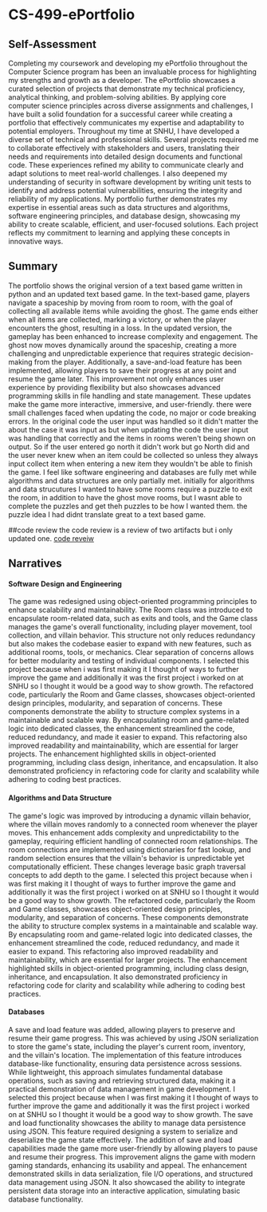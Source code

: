 # CS-499-ePortfolio 


## Self-Assessment
Completing my coursework and developing my ePortfolio throughout the Computer Science program has been an invaluable process for highlighting my strengths and growth as a developer. The ePortfolio showcases a curated selection of projects that demonstrate my technical proficiency, analytical thinking, and problem-solving abilities. By applying core computer science principles across diverse assignments and challenges, I have built a solid foundation for a successful career while creating a portfolio that effectively communicates my expertise and adaptability to potential employers.
Throughout my time at SNHU, I have developed a diverse set of technical and professional skills. Several projects required me to collaborate effectively with stakeholders and users, translating their needs and requirements into detailed design documents and functional code. These experiences refined my ability to communicate clearly and adapt solutions to meet real-world challenges. I also deepened my understanding of security in software development by writing unit tests to identify and address potential vulnerabilities, ensuring the integrity and reliability of my applications. My portfolio further demonstrates my expertise in essential areas such as data structures and algorithms, software engineering principles, and database design, showcasing my ability to create scalable, efficient, and user-focused solutions. Each project reflects my commitment to learning and applying these concepts in innovative ways.

## Summary
The portfolio shows the original version of a text based game written in python and an updated text based game. In the text-based game, players navigate a spaceship by moving from room to room, with the goal of collecting all available items while avoiding the ghost. The game ends either when all items are collected, marking a victory, or when the player encounters the ghost, resulting in a loss. In the updated version, the gameplay has been enhanced to increase complexity and engagement. The ghost now moves dynamically around the spaceship, creating a more challenging and unpredictable experience that requires strategic decision-making from the player. Additionally, a save-and-load feature has been implemented, allowing players to save their progress at any point and resume the game later. This improvement not only enhances user experience by providing flexibility but also showcases advanced programming skills in file handling and state management. These updates make the game more interactive, immersive, and user-friendly. there were small challenges faced when updating the code, no major or code breaking errors. In the original code the user input was handled so it didn't matter the about the case it was input as but when updating the code the user input was handling that correctly and the items in rooms weren't being shown on output. So if the user entered go north it didn't work but go North did and the user never knew when an item could be collected so unless they always input collect item when entering a new item they wouldn't be able to finish the game. I feel like software engineering and databases are fully met while algorithms and data structures are only partially met. initially for algorithms and data strucutures I wanted to have some rooms require a puzzle to exit the room, in addition to have the ghost move rooms, but I wasnt able to complete the puzzles and get theh puzzles to be how I wanted them. the puzzle idea I had didnt translate great to a text based game. 

##code review 
the code review is a review of two artifacts but i only updated one. [code reveiw](CS-499-ePortfolio/codereview#1.zip)

## Narratives 

#### Software Design and Engineering
The game was redesigned using object-oriented programming principles to enhance scalability and maintainability. The Room class was introduced to encapsulate room-related data, such as exits and tools, and the Game class manages the game's overall functionality, including player movement, tool collection, and villain behavior. This structure not only reduces redundancy but also makes the codebase easier to expand with new features, such as additional rooms, tools, or mechanics. Clear separation of concerns allows for better modularity and testing of individual components.
I selected this project because when i was first making it I thought of ways to further improve the game and additionally it was the first project i worked on at SNHU so I thought it would be a good way to show growth. The refactored code, particularly the Room and Game classes, showcases object-oriented design principles, modularity, and separation of concerns. These components demonstrate the ability to structure complex systems in a maintainable and scalable way. By encapsulating room and game-related logic into dedicated classes, the enhancement streamlined the code, reduced redundancy, and made it easier to expand. This refactoring also improved readability and maintainability, which are essential for larger projects. The enhancement highlighted skills in object-oriented programming, including class design, inheritance, and encapsulation. It also demonstrated proficiency in refactoring code for clarity and scalability while adhering to coding best practices.

#### Algorithms and Data Structure
The game's logic was improved by introducing a dynamic villain behavior, where the villain moves randomly to a connected room whenever the player moves. This enhancement adds complexity and unpredictability to the gameplay, requiring efficient handling of connected room relationships. The room connections are implemented using dictionaries for fast lookup, and random selection ensures that the villain's behavior is unpredictable yet computationally efficient. These changes leverage basic graph traversal concepts to add depth to the game.
I selected this project because when i was first making it I thought of ways to further improve the game and additionally it was the first project i worked on at SNHU so I thought it would be a good way to show growth. The refactored code, particularly the Room and Game classes, showcases object-oriented design principles, modularity, and separation of concerns. These components demonstrate the ability to structure complex systems in a maintainable and scalable way. By encapsulating room and game-related logic into dedicated classes, the enhancement streamlined the code, reduced redundancy, and made it easier to expand. This refactoring also improved readability and maintainability, which are essential for larger projects. The enhancement highlighted skills in object-oriented programming, including class design, inheritance, and encapsulation. It also demonstrated proficiency in refactoring code for clarity and scalability while adhering to coding best practices.

#### Databases
A save and load feature was added, allowing players to preserve and resume their game progress. This was achieved by using JSON serialization to store the game's state, including the player's current room, inventory, and the villain's location. The implementation of this feature introduces database-like functionality, ensuring data persistence across sessions. While lightweight, this approach simulates fundamental database operations, such as saving and retrieving structured data, making it a practical demonstration of data management in game development.
I selected this project because when I was first making it I thought of ways to further improve the game and additionally it was the first project i worked on at SNHU so I thought it would be a good way to show growth. The save and load functionality showcases the ability to manage data persistence using JSON. This feature required designing a system to serialize and deserialize the game state effectively. The addition of save and load capabilities made the game more user-friendly by allowing players to pause and resume their progress. This improvement aligns the game with modern gaming standards, enhancing its usability and appeal. The enhancement demonstrated skills in data serialization, file I/O operations, and structured data management using JSON. It also showcased the ability to integrate persistent data storage into an interactive application, simulating basic database functionality.
